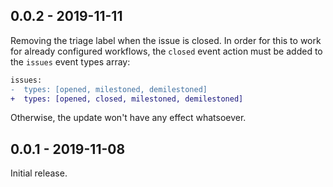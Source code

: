## 0.0.2 - 2019-11-11
Removing the triage label when the issue is closed. In order for this to work for already configured workflows, the `closed` event action must be added to the `issues` event types array:
```diff
issues:
-  types: [opened, milestoned, demilestoned]
+  types: [opened, closed, milestoned, demilestoned]
```
Otherwise, the update won't have any effect whatsoever.

## 0.0.1 - 2019-11-08
Initial release.
